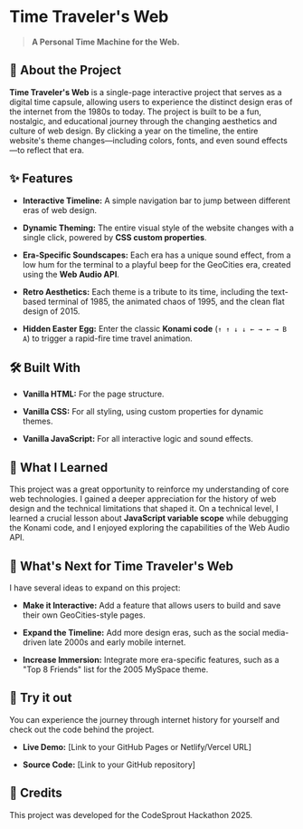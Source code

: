 
# Time Traveler's Web

> **A Personal Time Machine for the Web.**

## 🚀 About the Project

**Time Traveler's Web** is a single-page interactive project that serves as a digital time capsule, allowing users to experience the distinct design eras of the internet from the 1980s to today. The project is built to be a fun, nostalgic, and educational journey through the changing aesthetics and culture of web design. By clicking a year on the timeline, the entire website's theme changes—including colors, fonts, and even sound effects—to reflect that era.

## ✨ Features

* **Interactive Timeline:** A simple navigation bar to jump between different eras of web design.

* **Dynamic Theming:** The entire visual style of the website changes with a single click, powered by **CSS custom properties**.

* **Era-Specific Soundscapes:** Each era has a unique sound effect, from a low hum for the terminal to a playful beep for the GeoCities era, created using the **Web Audio API**.

* **Retro Aesthetics:** Each theme is a tribute to its time, including the text-based terminal of 1985, the animated chaos of 1995, and the clean flat design of 2015.

* **Hidden Easter Egg:** Enter the classic **Konami code** (`↑ ↑ ↓ ↓ ← → ← → B A`) to trigger a rapid-fire time travel animation.

## 🛠️ Built With

* **Vanilla HTML:** For the page structure.

* **Vanilla CSS:** For all styling, using custom properties for dynamic themes.

* **Vanilla JavaScript:** For all interactive logic and sound effects.

## 🧠 What I Learned

This project was a great opportunity to reinforce my understanding of core web technologies. I gained a deeper appreciation for the history of web design and the technical limitations that shaped it. On a technical level, I learned a crucial lesson about **JavaScript variable scope** while debugging the Konami code, and I enjoyed exploring the capabilities of the Web Audio API.

## 🔮 What's Next for Time Traveler's Web

I have several ideas to expand on this project:

* **Make it Interactive:** Add a feature that allows users to build and save their own GeoCities-style pages.

* **Expand the Timeline:** Add more design eras, such as the social media-driven late 2000s and early mobile internet.

* **Increase Immersion:** Integrate more era-specific features, such as a "Top 8 Friends" list for the 2005 MySpace theme.

## 🔗 Try it out

You can experience the journey through internet history for yourself and check out the code behind the project.

* **Live Demo:** [Link to your GitHub Pages or Netlify/Vercel URL]

* **Source Code:** [Link to your GitHub repository]

## 📜 Credits

This project was developed for the CodeSprout Hackathon 2025.
